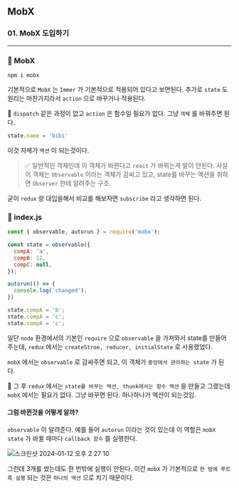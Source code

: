 ## MobX

### 01. MobX 도입하기
---------------------------------------------

### 📌 MobX

```
npm i mobx
```

기본적으로 `MobX` 는 `Immer` 가 기본적으로 적용되어 있다고 보면된다. 추가로 `state` 도 원리는 마찬가지라서 `action` 으로 바꾸거나 적용된다.  

📍 `dispatch` 같은 과정이 없고 `action` 은 함수일 필요가 없다. 그냥 `객체` 를 바꿔주면 된다.

```js
state.name = 'bibi'
```

이것 자체가 `액션` 이 되는것이다. 
> ✅ 일반적인 객체인데 이 객체가 바뀐다고 `react` 가 바뀌는게 말이 안된다. 사실 이 객체는 `Observable` 이라는 객체가 감싸고 있고, state를 바꾸는 액션을 취하면 `Observer` 한테 알려주는 구조.

굳이 `redux` 랑 대입을해서 비교를 해보자면 `subscribe` 라고 생각하면 된다.

### 📌 index.js

```jsx
const { observable, autorun } = require('mobx');

const state = observable({
  compA: 'a',
  compB: 12,
  compC: null,
});

autorun(() => {
  console.log('changed');
})

state.compA = 'b';
state.compA = 'c';
state.compA = 'c';
```

일단 `node` 환경에서의 기본인 `require` 으로 `observable` 을 가져와서 state를 만들어주는데,
`redux` 에서는 `createStroe, reducer, initialState` 로 사용했었다.

`mobX` 에서는 `observable` 로 감싸주면 되고, 이 객체가 `중앙에서 관리하는 state` 가 된다.

📍 그 후 `redux` 에서는 `state를 바꾸는 액션, thunk에서는 함수 액션` 을 만들고 그랬는데 `mobX` 에서는 필요가 없다.
그냥 바꾸면 된다. 하나하나가 액션이 되는것임.

#### 그럼 바뀐것을 어떻게 알까?

`observable` 이 알려준다. 예를 들어 `autorun` 이라는 것이 있는데 이 역할은 `mobX state` 가 바뀔 때마다 `callback 함수` 를 실행한다.


![스크린샷 2024-01-12 오후 2 27 10](https://github.com/chromeheartz/TIL/assets/95161113/b25d61c6-8dc4-479d-ab27-e31e1d7e615f)

그런데 3개를 썼는데도 한 번밖에 실행이 안된다. 이건 `mobX` 가 기본적으로 `한 방에 쭈르륵 실행` 되는 것은 `하나의 액션` 으로 치기 때문이다.